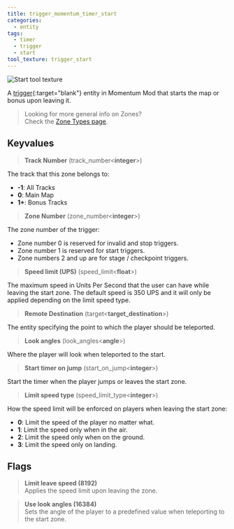 ```yaml
---
title: trigger_momentum_timer_start
categories:
  - entity
tags:
  - timer
  - trigger
  - start
tool_texture: trigger_start
---
```


![Start tool texture](/images/trigger_momentum_timer_start/start.jpg)

A [trigger](https://developer.valvesoftware.com/wiki/Triggers){:target="blank"} entity in Momentum Mod that starts the map or bonus upon leaving it.

> Looking for more general info on Zones?  
> Check the [Zone Types page](/guide/zone-types/).

## Keyvalues

> **Track Number** (track_number&lt;**integer**&gt;)

The track that this zone belongs to:

- **-1**: All Tracks
- **0**: Main Map
- **1+**: Bonus Tracks

> **Zone Number** (zone_number&lt;**integer**&gt;)

The zone number of the trigger:

- Zone number 0 is reserved for invalid and stop triggers.
- Zone number 1 is reserved for start triggers.
- Zone numbers 2 and up are for stage / checkpoint triggers.

> **Speed limit (UPS)** (speed_limit&lt;**float**&gt;)

The maximum speed in Units Per Second that the user can have while leaving the start zone. The default speed is 350 UPS and it will only be applied depending on the limit speed type.

> **Remote Destination** (target&lt;**target_destination**&gt;)

The entity specifying the point to which the player should be teleported.

> **Look angles** (look_angles&lt;**angle**&gt;)

Where the player will look when teleported to the start.

> **Start timer on jump** (start_on_jump&lt;**integer**&gt;)

Start the timer when the player jumps or leaves the start zone.

> **Limit speed type** (speed_limit_type&lt;**integer**&gt;)

How the speed limit will be enforced on players when leaving the start zone:

- **0**: Limit the speed of the player no matter what.
- **1**: Limit the speed only when in the air.
- **2**: Limit the speed only when on the ground.
- **3**: Limit the speed only on landing.

## Flags

> **Limit leave speed (8192)**  
> Applies the speed limit upon leaving the zone.

> **Use look angles (16384)**  
> Sets the angle of the player to a predefined value when teleporting to the start zone.
